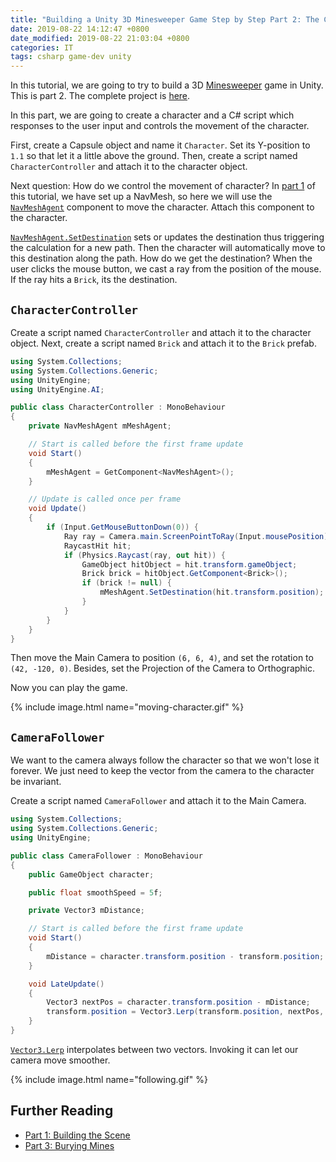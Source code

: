 ```yaml
---
title: "Building a Unity 3D Minesweeper Game Step by Step Part 2: The Character"
date: 2019-08-22 14:12:47 +0800
date_modified: 2019-08-22 21:03:04 +0800
categories: IT
tags: csharp game-dev unity
---
```


In this tutorial, we are going to try to build a 3D [Minesweeper](https://en.wikipedia.org/wiki/Minesweeper_(video_game)) game in Unity. This is part 2. The complete project is [here](https://github.com/alexddhuang/Minesweeper3D).

In this part, we are going to create a character and a C# script which responses to the user input and controls the movement of the character.

First, create a Capsule object and name it `Character`. Set its Y-position to `1.1` so that let it a little above the ground. Then, create a script named `CharacterController` and attach it to the character object.

Next question: How do we control the movement of character? In [part 1](/2019/08/21/building-a-unity-3d-minesweeper-game-step-by-step-part-1-building-the-scene.html) of this tutorial, we have set up a NavMesh, so here we will use the [`NavMeshAgent`](https://docs.unity3d.com/ScriptReference/AI.NavMeshAgent.html) component to move the character. Attach this component to the character.

[`NavMeshAgent.SetDestination`](https://docs.unity3d.com/ScriptReference/AI.NavMeshAgent.SetDestination.html) sets or updates the destination thus triggering the calculation for a new path. Then the character will automatically move to this destination along the path. How do we get the destination? When the user clicks the mouse button, we cast a ray from the position of the mouse. If the ray hits a `Brick`, its the destination.

## `CharacterController`

Create a script named `CharacterController` and attach it to the character object. Next, create a script named `Brick` and attach it to the `Brick` prefab.

```c#
using System.Collections;
using System.Collections.Generic;
using UnityEngine;
using UnityEngine.AI;

public class CharacterController : MonoBehaviour
{
    private NavMeshAgent mMeshAgent;

    // Start is called before the first frame update
    void Start()
    {
        mMeshAgent = GetComponent<NavMeshAgent>();
    }

    // Update is called once per frame
    void Update()
    {
        if (Input.GetMouseButtonDown(0)) {
            Ray ray = Camera.main.ScreenPointToRay(Input.mousePosition);
            RaycastHit hit;
            if (Physics.Raycast(ray, out hit)) {
                GameObject hitObject = hit.transform.gameObject;
                Brick brick = hitObject.GetComponent<Brick>();
                if (brick != null) {
                    mMeshAgent.SetDestination(hit.transform.position);
                }
            }
        }
    }
}
```

Then move the Main Camera to position `(6, 6, 4)`, and set the rotation to `(42, -120, 0)`. Besides, set the Projection of the Camera to Orthographic.

Now you can play the game.

{% include image.html name="moving-character.gif" %}

## `CameraFollower`

We want to the camera always follow the character so that we won't lose it forever. We just need to keep the vector from the camera to the character be invariant.

Create a script named `CameraFollower` and attach it to the Main Camera.

```c#
using System.Collections;
using System.Collections.Generic;
using UnityEngine;

public class CameraFollower : MonoBehaviour
{
    public GameObject character;

    public float smoothSpeed = 5f;

    private Vector3 mDistance;

    // Start is called before the first frame update
    void Start()
    {
        mDistance = character.transform.position - transform.position;
    }

    void LateUpdate()
    {
        Vector3 nextPos = character.transform.position - mDistance;
        transform.position = Vector3.Lerp(transform.position, nextPos, smoothSpeed * Time.deltaTime);
    }
}
```

[`Vector3.Lerp`](https://docs.unity3d.com/ScriptReference/Vector3.Lerp.html) interpolates between two vectors. Invoking it can let our camera move smoother.

{% include image.html name="following.gif" %}

## Further Reading

- [Part 1: Building the Scene](/2019/08/21/building-a-unity-3d-minesweeper-game-step-by-step-part-1-building-the-scene.html)
- [Part 3: Burying Mines](/2019/08/22/building-a-unity-3d-minesweeper-game-step-by-step-part-3-burying-mines.html)
